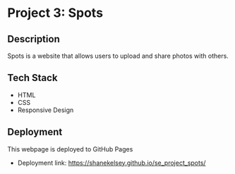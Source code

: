 # Project 3: Spots

## Description

Spots is a website that allows users to upload and share
photos with others.

## Tech Stack

- HTML
- CSS
- Responsive Design

## Deployment

This webpage is deployed to GitHub Pages

- Deployment link: https://shanekelsey.github.io/se_project_spots/
